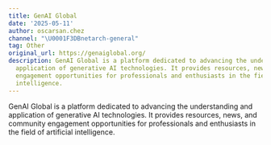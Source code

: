 ```yaml
---
title: GenAI Global
date: '2025-05-11'
author: oscarsan.chez
channel: "\U0001F3DBnetarch-general"
tag: Other
original_url: https://genaiglobal.org/
description: GenAI Global is a platform dedicated to advancing the understanding and
  application of generative AI technologies. It provides resources, news, and community
  engagement opportunities for professionals and enthusiasts in the field of artificial
  intelligence.
---
```


GenAI Global is a platform dedicated to advancing the understanding and application of generative AI technologies. It provides resources, news, and community engagement opportunities for professionals and enthusiasts in the field of artificial intelligence.